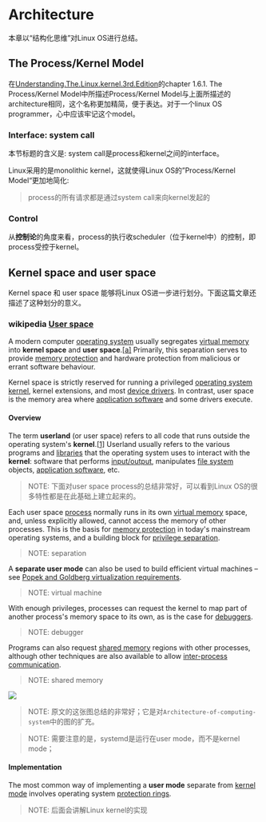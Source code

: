 # Architecture

本章以“结构化思维”对Linux OS进行总结。

## The Process/Kernel Model

在[Understanding.The.Linux.kernel.3rd.Edition](https://www.oreilly.com/library/view/understanding-the-linux/0596005652/)的chapter 1.6.1. The Process/Kernel Model中所描述Process/Kernel Model与上面所描述的architecture相同，这个名称更加精简，便于表达。对于一个linux OS programmer，心中应该牢记这个model。

### Interface: system call

本节标题的含义是: system call是process和kernel之间的interface。

Linux采用的是monolithic kernel，这就使得Linux OS的”Process/Kernel Model“更加地简化: 

> process的所有请求都是通过system call来向kernel发起的



### Control

从**控制论**的角度来看，process的执行收scheduler（位于kernel中）的控制，即process受控于kernel。



## Kernel space and user space

Kernel space 和 user space 能够将Linux OS进一步进行划分。下面这篇文章还描述了这种划分的意义。

### wikipedia [User space](https://en.wikipedia.org/wiki/User_space)

A modern computer [operating system](https://en.wikipedia.org/wiki/Operating_system) usually segregates [virtual memory](https://en.wikipedia.org/wiki/Virtual_memory) into **kernel space** and **user space**.[[a\]](https://en.wikipedia.org/wiki/User_space#cite_note-1) Primarily, this separation serves to provide [memory protection](https://en.wikipedia.org/wiki/Memory_protection) and hardware protection from malicious or errant software behaviour.

Kernel space is strictly reserved for running a privileged [operating system kernel](https://en.wikipedia.org/wiki/Operating_system_kernel), kernel extensions, and most [device drivers](https://en.wikipedia.org/wiki/Device_driver). In contrast, user space is the memory area where [application software](https://en.wikipedia.org/wiki/Application_software) and some drivers execute.



#### Overview 

The term **userland** (or user space) refers to all code that runs outside the operating system's **kernel**.[[1\]](https://en.wikipedia.org/wiki/User_space#cite_note-1) Userland usually refers to the various programs and [libraries](https://en.wikipedia.org/wiki/Library_(computing)) that the operating system uses to interact with the **kernel**: software that performs [input/output](https://en.wikipedia.org/wiki/Input/output), manipulates [file system](https://en.wikipedia.org/wiki/File_system) objects, [application software](https://en.wikipedia.org/wiki/Application_software), etc.

> NOTE: 下面对user space process的总结非常好，可以看到Linux OS的很多特性都是在此基础上建立起来的。

Each user space [process](https://en.wikipedia.org/wiki/Process_(computing)) normally runs in its own [virtual memory](https://en.wikipedia.org/wiki/Virtual_memory) space, and, unless explicitly allowed, cannot access the memory of other processes. This is the basis for [memory protection](https://en.wikipedia.org/wiki/Memory_protection) in today's mainstream operating systems, and a building block for [privilege separation](https://en.wikipedia.org/wiki/Privilege_separation). 

> NOTE: separation

A **separate user mode** can also be used to build efficient virtual machines – see [Popek and Goldberg virtualization requirements](https://en.wikipedia.org/wiki/Popek_and_Goldberg_virtualization_requirements). 

> NOTE: virtual machine

With enough privileges, processes can request the kernel to map part of another process's memory space to its own, as is the case for [debuggers](https://en.wikipedia.org/wiki/Debugger). 

> NOTE: debugger

Programs can also request [shared memory](https://en.wikipedia.org/wiki/Shared_memory_(interprocess_communication)) regions with other processes, although other techniques are also available to allow [inter-process communication](https://en.wikipedia.org/wiki/Inter-process_communication).

> NOTE: shared memory

![](E:/github/dengking/Unix-like-operating-system/docs/Kernel/pic/userland-and-kernel-space.png)

> NOTE: 原文的这张图总结的非常好；它是对`Architecture-of-computing-system`中的图的扩充。

> NOTE: 需要注意的是，systemd是运行在user mode，而不是kernel mode；



#### Implementation

The most common way of implementing a **user mode** separate from [kernel mode](https://en.wikipedia.org/wiki/Supervisor_mode) involves operating system [protection rings](https://en.wikipedia.org/wiki/Protection_ring).

> NOTE: 后面会讲解Linux kernel的实现

